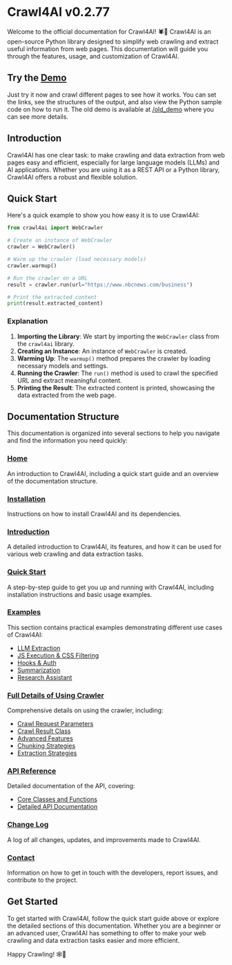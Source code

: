 # Crawl4AI v0.2.77

Welcome to the official documentation for Crawl4AI! 🕷️🤖 Crawl4AI is an open-source Python library designed to simplify web crawling and extract useful information from web pages. This documentation will guide you through the features, usage, and customization of Crawl4AI.


## Try the [Demo](demo.md)

Just try it now and crawl different pages to see how it works. You can set the links, see the structures of the output, and also view the Python sample code on how to run it. The old demo is available at [/old_demo](/old) where you can see more details.

## Introduction

Crawl4AI has one clear task: to make crawling and data extraction from web pages easy and efficient, especially for large language models (LLMs) and AI applications. Whether you are using it as a REST API or a Python library, Crawl4AI offers a robust and flexible solution.

## Quick Start

Here's a quick example to show you how easy it is to use Crawl4AI:

```python
from crawl4ai import WebCrawler

# Create an instance of WebCrawler
crawler = WebCrawler()

# Warm up the crawler (load necessary models)
crawler.warmup()

# Run the crawler on a URL
result = crawler.run(url="https://www.nbcnews.com/business")

# Print the extracted content
print(result.extracted_content)
```

### Explanation

1. **Importing the Library**: We start by importing the `WebCrawler` class from the `crawl4ai` library.
2. **Creating an Instance**: An instance of `WebCrawler` is created.
3. **Warming Up**: The `warmup()` method prepares the crawler by loading necessary models and settings.
4. **Running the Crawler**: The `run()` method is used to crawl the specified URL and extract meaningful content.
5. **Printing the Result**: The extracted content is printed, showcasing the data extracted from the web page.

## Documentation Structure

This documentation is organized into several sections to help you navigate and find the information you need quickly:

### [Home](index.md)

An introduction to Crawl4AI, including a quick start guide and an overview of the documentation structure.

### [Installation](installation.md)

Instructions on how to install Crawl4AI and its dependencies.

### [Introduction](introduction.md)

A detailed introduction to Crawl4AI, its features, and how it can be used for various web crawling and data extraction tasks.

### [Quick Start](quickstart.md)

A step-by-step guide to get you up and running with Crawl4AI, including installation instructions and basic usage examples.

### [Examples](examples/index.md)

This section contains practical examples demonstrating different use cases of Crawl4AI:

- [LLM Extraction](examples/llm_extraction.md)
- [JS Execution & CSS Filtering](examples/js_execution_css_filtering.md)
- [Hooks & Auth](examples/hooks_auth.md)
- [Summarization](examples/summarization.md)
- [Research Assistant](examples/research_assistant.md)

### [Full Details of Using Crawler](full_details/crawl_request_parameters.md)

Comprehensive details on using the crawler, including:

- [Crawl Request Parameters](full_details/crawl_request_parameters.md)
- [Crawl Result Class](full_details/crawl_result_class.md)
- [Advanced Features](full_details/advanced_features.md)
- [Chunking Strategies](full_details/chunking_strategies.md)
- [Extraction Strategies](full_details/extraction_strategies.md)

### [API Reference](api/core_classes_and_functions.md)

Detailed documentation of the API, covering:

- [Core Classes and Functions](api/core_classes_and_functions.md)
- [Detailed API Documentation](api/detailed_api_documentation.md)

### [Change Log](changelog.md)

A log of all changes, updates, and improvements made to Crawl4AI.

### [Contact](contact.md)

Information on how to get in touch with the developers, report issues, and contribute to the project.

## Get Started

To get started with Crawl4AI, follow the quick start guide above or explore the detailed sections of this documentation. Whether you are a beginner or an advanced user, Crawl4AI has something to offer to make your web crawling and data extraction tasks easier and more efficient.

Happy Crawling! 🕸️🚀
